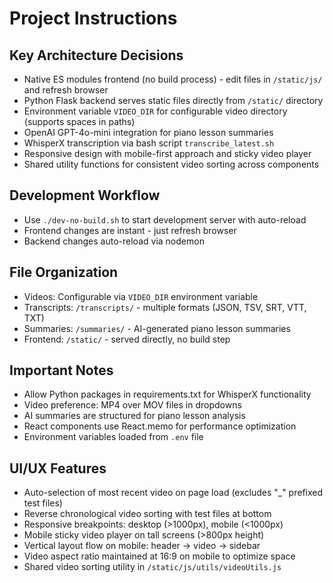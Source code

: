 # Project Instructions

## Key Architecture Decisions
- Native ES modules frontend (no build process) - edit files in `/static/js/` and refresh browser
- Python Flask backend serves static files directly from `/static/` directory
- Environment variable `VIDEO_DIR` for configurable video directory (supports spaces in paths)
- OpenAI GPT-4o-mini integration for piano lesson summaries
- WhisperX transcription via bash script `transcribe_latest.sh`
- Responsive design with mobile-first approach and sticky video player
- Shared utility functions for consistent video sorting across components

## Development Workflow
- Use `./dev-no-build.sh` to start development server with auto-reload
- Frontend changes are instant - just refresh browser
- Backend changes auto-reload via nodemon

## File Organization
- Videos: Configurable via `VIDEO_DIR` environment variable
- Transcripts: `/transcripts/` - multiple formats (JSON, TSV, SRT, VTT, TXT)
- Summaries: `/summaries/` - AI-generated piano lesson summaries
- Frontend: `/static/` - served directly, no build step

## Important Notes
- Allow Python packages in requirements.txt for WhisperX functionality
- Video preference: MP4 over MOV files in dropdowns
- AI summaries are structured for piano lesson analysis
- React components use React.memo for performance optimization
- Environment variables loaded from `.env` file

## UI/UX Features
- Auto-selection of most recent video on page load (excludes "_" prefixed test files)
- Reverse chronological video sorting with test files at bottom
- Responsive breakpoints: desktop (>1000px), mobile (<1000px)
- Mobile sticky video player on tall screens (>800px height)
- Vertical layout flow on mobile: header → video → sidebar
- Video aspect ratio maintained at 16:9 on mobile to optimize space
- Shared video sorting utility in `/static/js/utils/videoUtils.js`